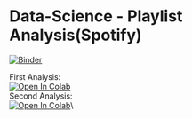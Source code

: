 # Data-Science - Playlist Analysis(Spotify)

[![Binder](https://mybinder.org/badge_logo.svg)](https://mybinder.org/v2/gh/gabrielfas/Spotify-Playlist-Analysis/master)

First Analysis:\
[![Open In Colab](https://colab.research.google.com/assets/colab-badge.svg)](https://colab.research.google.com/github/gabrielfas/Spotify-Playlist-Analysis/blob/master/colab-notebooks/Spotify_Data_Science.ipynb)\
Second Analysis:\
[![Open In Colab](https://colab.research.google.com/assets/colab-badge.svg)](https://colab.research.google.com/github/gabrielfas/Spotify-Playlist-Analysis/blob/master/colab-notebooks/diversifytests.ipynb)\

